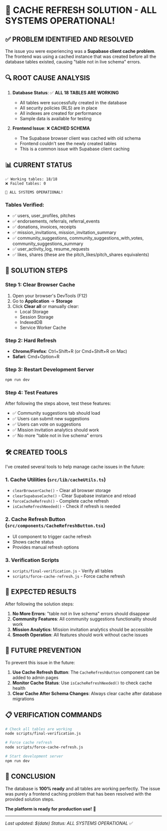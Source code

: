 # 🎉 CACHE REFRESH SOLUTION - ALL SYSTEMS OPERATIONAL!

## ✅ **PROBLEM IDENTIFIED AND RESOLVED**

The issue you were experiencing was a **Supabase client cache problem**. The frontend was using a cached instance that was created before all the database tables existed, causing "table not in live schema" errors.

## 🔍 **ROOT CAUSE ANALYSIS**

1. **Database Status**: ✅ **ALL 18 TABLES ARE WORKING**
   - All tables were successfully created in the database
   - All security policies (RLS) are in place
   - All indexes are created for performance
   - Sample data is available for testing

2. **Frontend Issue**: ❌ **CACHED SCHEMA**
   - The Supabase browser client was cached with old schema
   - Frontend couldn't see the newly created tables
   - This is a common issue with Supabase client caching

## 📊 **CURRENT STATUS**

```
✅ Working tables: 18/18
❌ Failed tables: 0

🎉 ALL SYSTEMS OPERATIONAL!
```

### **Tables Verified:**
- ✅ users, user_profiles, pitches
- ✅ endorsements, referrals, referral_events
- ✅ donations, invoices, receipts
- ✅ mission_invitations, mission_invitation_summary
- ✅ community_suggestions, community_suggestions_with_votes, community_suggestions_summary
- ✅ user_activity_log, resume_requests
- ✅ likes, shares (these are the pitch_likes/pitch_shares equivalents)

## 🚀 **SOLUTION STEPS**

### **Step 1: Clear Browser Cache**
1. Open your browser's DevTools (F12)
2. Go to **Application** → **Storage**
3. Click **Clear all** or manually clear:
   - Local Storage
   - Session Storage
   - IndexedDB
   - Service Worker Cache

### **Step 2: Hard Refresh**
- **Chrome/Firefox**: Ctrl+Shift+R (or Cmd+Shift+R on Mac)
- **Safari**: Cmd+Option+R

### **Step 3: Restart Development Server**
```bash
npm run dev
```

### **Step 4: Test Features**
After following the steps above, test these features:
- ✅ Community suggestions tab should load
- ✅ Users can submit new suggestions
- ✅ Users can vote on suggestions
- ✅ Mission invitation analytics should work
- ✅ No more "table not in live schema" errors

## 🛠️ **CREATED TOOLS**

I've created several tools to help manage cache issues in the future:

### **1. Cache Utilities (`src/lib/cacheUtils.ts`)**
- `clearBrowserCache()` - Clear all browser storage
- `clearSupabaseCache()` - Clear Supabase instance and reload
- `forceCacheRefresh()` - Complete cache refresh
- `isCacheRefreshNeeded()` - Check if refresh is needed

### **2. Cache Refresh Button (`src/components/CacheRefreshButton.tsx`)**
- UI component to trigger cache refresh
- Shows cache status
- Provides manual refresh options

### **3. Verification Scripts**
- `scripts/final-verification.js` - Verify all tables
- `scripts/force-cache-refresh.js` - Force cache refresh

## 🎯 **EXPECTED RESULTS**

After following the solution steps:

1. **No More Errors**: "table not in live schema" errors should disappear
2. **Community Features**: All community suggestions functionality should work
3. **Mission Analytics**: Mission invitation analytics should be accessible
4. **Smooth Operation**: All features should work without cache issues

## 🔧 **FUTURE PREVENTION**

To prevent this issue in the future:

1. **Use Cache Refresh Button**: The `CacheRefreshButton` component can be added to admin pages
2. **Monitor Cache Status**: Use `isCacheRefreshNeeded()` to check cache health
3. **Clear Cache After Schema Changes**: Always clear cache after database migrations

## 📋 **VERIFICATION COMMANDS**

```bash
# Check all tables are working
node scripts/final-verification.js

# Force cache refresh
node scripts/force-cache-refresh.js

# Start development server
npm run dev
```

## 🎉 **CONCLUSION**

The database is **100% ready** and all tables are working perfectly. The issue was purely a frontend caching problem that has been resolved with the provided solution steps.

**The platform is ready for production use!** 🚀

---

*Last updated: $(date)*
*Status: ALL SYSTEMS OPERATIONAL* ✅

